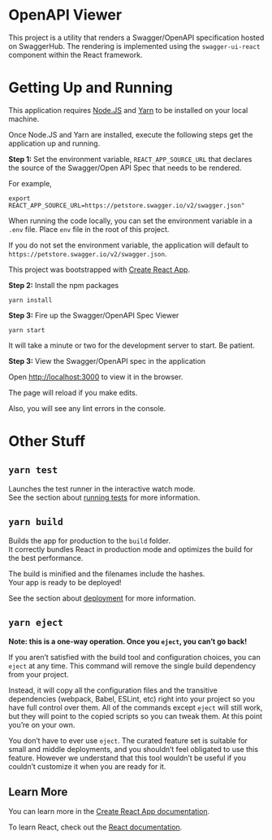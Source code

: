 # OpenAPI Viewer

This project is a utility that renders a Swagger/OpenAPI specification hosted on SwaggerHub. The rendering is implemented using the `swagger-ui-react` component within the React framework.

# Getting Up and Running

This application requires [Node.JS](https://nodejs.org/en/download/) and [Yarn](https://classic.yarnpkg.com/en/docs/install) to be installed on your local machine.

Once Node.JS and Yarn are installed, execute the following steps get the application up and running.

**Step 1:** Set the environment variable, `REACT_APP_SOURCE_URL` that declares the source of the Swagger/Open API Spec that needs to be rendered.

For example, 

```
export REACT_APP_SOURCE_URL=https://petstore.swagger.io/v2/swagger.json"

```

When running the code locally, you can set the environment variable in a `.env` file. Place `env` file in the root of this project.

If you do not set the environment variable, the application will default to `https://petstore.swagger.io/v2/swagger.json`.

This project was bootstrapped with [Create React App](https://github.com/facebook/create-react-app).

**Step 2:** Install the npm packages

`yarn install`

**Step 3:** Fire up the Swagger/OpenAPI Spec Viewer

`yarn start`

It will take a minute or two for the development server to start. Be patient.

**Step 3:** View the Swagger/OpenAPI spec in the application

Open [http://localhost:3000](http://localhost:3000) to view it in the browser.

The page will reload if you make edits.

Also, you will see any lint errors in the console.

# Other Stuff

## `yarn test`

Launches the test runner in the interactive watch mode.\
See the section about [running tests](https://facebook.github.io/create-react-app/docs/running-tests) for more information.

## `yarn build`

Builds the app for production to the `build` folder.\
It correctly bundles React in production mode and optimizes the build for the best performance.

The build is minified and the filenames include the hashes.\
Your app is ready to be deployed!

See the section about [deployment](https://facebook.github.io/create-react-app/docs/deployment) for more information.

## `yarn eject`

**Note: this is a one-way operation. Once you `eject`, you can’t go back!**

If you aren’t satisfied with the build tool and configuration choices, you can `eject` at any time. This command will remove the single build dependency from your project.

Instead, it will copy all the configuration files and the transitive dependencies (webpack, Babel, ESLint, etc) right into your project so you have full control over them. All of the commands except `eject` will still work, but they will point to the copied scripts so you can tweak them. At this point you’re on your own.

You don’t have to ever use `eject`. The curated feature set is suitable for small and middle deployments, and you shouldn’t feel obligated to use this feature. However we understand that this tool wouldn’t be useful if you couldn’t customize it when you are ready for it.

## Learn More

You can learn more in the [Create React App documentation](https://facebook.github.io/create-react-app/docs/getting-started).

To learn React, check out the [React documentation](https://reactjs.org/).
